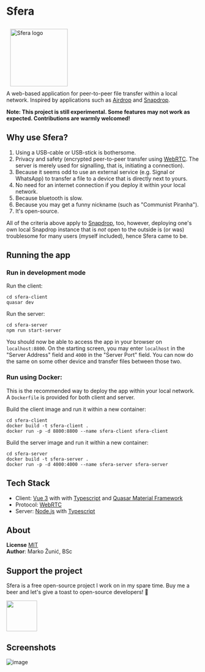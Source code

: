 # Sfera

<img
    src="https://user-images.githubusercontent.com/28678851/194713571-cc69abcd-661a-4079-ad95-a465d7503ac9.png" 
    style="margin: 10px;" height="150"
    alt="Sfera logo"
/>  
A web-based application for peer-to-peer file transfer within a local network. Inspired by applications such as [Airdrop](https://support.apple.com/en-us/HT204144) and [Snapdrop](https://github.com/RobinLinus/snapdrop).

**Note: This project is still experimental. Some features may not work as expected. Contributions are warmly welcomed!**

## Why use Sfera?
1. Using a USB-cable or USB-stick is bothersome.
2. Privacy and safety (encrypted peer-to-peer transfer using [WebRTC](https://developer.mozilla.org/en-US/docs/Glossary/WebRTC). The server is merely used for signalling, that is, initiating a connection).
3. Because it seems odd to use an external service (e.g. Signal or WhatsApp) to transfer a file to a device that is directly next to yours.
4. No need for an internet connection if you deploy it within your local network.
5. Because bluetooth is slow.
6. Because you may get a funny nickname (such as "Communist Piranha").
7. It's open-source.

All of the criteria above apply to [Snapdrop](https://github.com/RobinLinus/snapdrop), too, however, deploying one's own local Snapdrop instance that is *not* open to the outside is (or was) troublesome for many users (myself included), hence Sfera came to be.

## Running the app
### Run in development mode
Run the client:
```
cd sfera-client
quasar dev
```

Run the server:
```
cd sfera-server
npm run start-server
```

You should now be able to access the app in your browser on `localhost:8800`. On the starting screen, you may enter `localhost` in the "Server Address" field and `4000` in the "Server Port" field. You can now do the same on some other device and transfer files between those two.


### Run using Docker:
This is the recommended way to deploy the app within your local network. A `Dockerfile` is provided for both client and server.  

Build the client image and run it within a new container:
```
cd sfera-client
docker build -t sfera-client .
docker run -p -d 8800:8800 --name sfera-client sfera-client
```

Build the server image and run it within a new container:
```
cd sfera-server
docker build -t sfera-server .
docker run -p -d 4000:4000 --name sfera-server sfera-server
```

## Tech Stack
- Client: [Vue 3](https://vuejs.org/) with with [Typescript](https://www.typescriptlang.org/) and [Quasar Material Framework](https://quasar.dev/)
- Protocol: [WebRTC](https://developer.mozilla.org/en-US/docs/Glossary/WebRTC)
- Server: [Node.js](https://nodejs.org/en/) with [Typescript](https://www.typescriptlang.org/)

## About
**License** [MIT](https://choosealicense.com/licenses/mit/)  
**Author**: Marko Žunić, BSc  

## Support the project
Sfera is a free open-source project I work on in my spare time. Buy me a beer and let's give a toast to open-source developers! :beers:


[<img src="https://pics.paypal.com/00/s/MTdhMWZmNTUtOWQ1Yi00YmRjLWJjMjgtY2Y0NTNhODM0OTJl/file.PNG" height="80">](https://www.paypal.com/donate?hosted_button_id=M63C8DAMV5YDJ)

## Screenshots
![image](https://user-images.githubusercontent.com/28678851/194714736-c98297e1-eaed-4177-995d-25524521b774.png)
